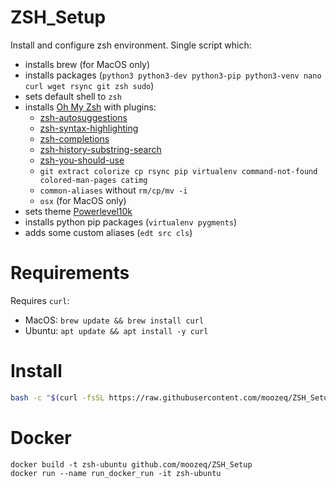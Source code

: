 # ZSH_Setup

Install and configure zsh environment. Single script which:
- installs brew (for MacOS only)
- installs packages (``python3 python3-dev python3-pip python3-venv nano curl wget rsync git zsh sudo``)
- sets default shell to ``zsh``
- installs [Oh My Zsh](https://github.com/ohmyzsh/ohmyzsh) with plugins:
    - [zsh-autosuggestions](https://github.com/zsh-users/zsh-autosuggestions)
    - [zsh-syntax-highlighting](https://github.com/zsh-users/zsh-syntax-highlighting)
    - [zsh-completions](https://github.com/zsh-users/zsh-completions)
    - [zsh-history-substring-search](https://github.com/zsh-users/zsh-history-substring-search)
    - [zsh-you-should-use](https://github.com/MichaelAquilina/zsh-you-should-use)
    - ``git extract colorize cp rsync pip virtualenv command-not-found colored-man-pages catimg``
    - ``common-aliases`` without ``rm/cp/mv -i``
    - ``osx`` (for MacOS only)
- sets theme [Powerlevel10k](https://github.com/romkatv/powerlevel10k)
- installs python pip packages (``virtualenv pygments``)
- adds some custom aliases (``edt src cls``)

# Requirements

Requires ``curl``:
- MacOS: ``brew update && brew install curl``
- Ubuntu: ``apt update && apt install -y curl``

# Install

```bash
bash -c "$(curl -fsSL https://raw.githubusercontent.com/moozeq/ZSH_Setup/master/setup.sh)"
```

# Docker

```
docker build -t zsh-ubuntu github.com/moozeq/ZSH_Setup
docker run --name run_docker_run -it zsh-ubuntu
```